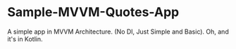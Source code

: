 # Sample-MVVM-Quotes-App
A simple app in MVVM Architecture. (No DI, Just Simple and Basic). Oh, and it's in Kotlin. 
